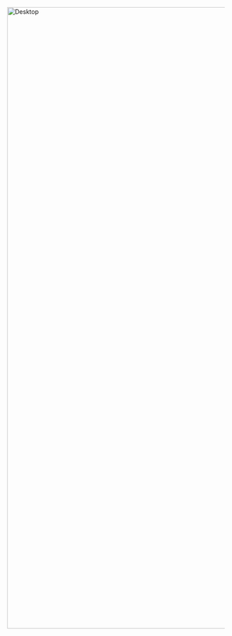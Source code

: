 <img width="1440" alt="Desktop" src="https://github.com/Teach-2-Give/css-challenge/assets/112781610/2eeb2a76-bd93-48c8-8eff-18aafe68e5fd">
